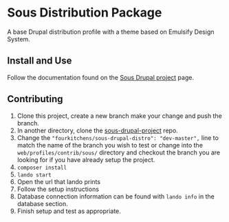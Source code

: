 # Sous Distribution Package

A base Drupal distribution profile with a theme based on Emulsify Design System.

## Install and Use

Follow the documentation found on the [Sous Drupal project](https://github.com/fourkitchens/sous-drupal-project) page.


## Contributing

1. Clone this project, create a new branch make your change and push the branch.
2. In another directory, clone the [sous-drupal-project](https://github.com/fourkitchens/sous-drupal-project) repo.
3. Change the `"fourkitchens/sous-drupal-distro": "dev-master",` line to match the name of the branch you wish to test or change into the `web/profiles/contrib/sous/` directory and checkout the branch you are looking for if you have already setup the project.
4. `composer install` 
5. `lando start`
6. Open the url that lando prints
7. Follow the setup instructions
8. Database connection information can be found with `lando info` in the database section.
9. Finish setup and test as appropriate.
